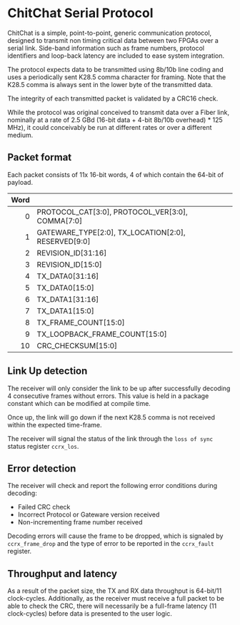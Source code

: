 # ChitChat Serial Protocol

ChitChat is a simple, point-to-point, generic communication protocol, designed
to transmit non timing critical data between two FPGAs over a serial link. Side-band
information such as frame numbers, protocol identifiers and loop-back latency are
included to ease system integration.

The protocol expects data to be transmitted using 8b/10b line coding and uses a
periodically sent K28.5 comma character for framing. Note that the K28.5 comma is
always sent in the lower byte of the transmitted data.

The integrity of each transmitted packet is validated by a CRC16 check.

While the protocol was original conceived to transmit data over a Fiber link, nominally
at a rate of 2.5 GBd (16-bit data + 4-bit 8b/10b overhead) * 125 MHz), it could
conceivably be run at different rates or over a different medium.

## Packet format

Each packet consists of 11x 16-bit words, 4 of which contain the 64-bit of payload.

| Word  |        |
| ----: | :----- |
| 0     | PROTOCOL_CAT[3:0], PROTOCOL_VER[3:0], COMMA[7:0]    |
| 1     | GATEWARE_TYPE[2:0], TX_LOCATION[2:0], RESERVED[9:0] |
| 2     | REVISION_ID[31:16] |
| 3     | REVISION_ID[15:0] |
| 4     | TX_DATA0[31:16] |
| 5     | TX_DATA0[15:0] |
| 6     | TX_DATA1[31:16] |
| 7     | TX_DATA1[15:0] |
| 8     | TX_FRAME_COUNT[15:0] |
| 9     | TX_LOOPBACK_FRAME_COUNT[15:0] |
| 10    | CRC_CHECKSUM[15:0] |

## Link Up detection

The receiver will only consider the link to be up after successfully decoding 4
consecutive frames without errors. This value is held in a package constant
which can be modified at compile time.

Once up, the link will go down if the next K28.5 comma is not received within the
expected time-frame.

The receiver will signal the status of the link through the `loss of sync` status
register `ccrx_los`.

## Error detection

The receiver will check and report the following error conditions during decoding:
* Failed CRC check
* Incorrect Protocol or Gateware version received
* Non-incrementing frame number received

Decoding errors will cause the frame to be dropped, which is signaled by `ccrx_frame_drop`
and the type of error to be reported in the `ccrx_fault` register.

## Throughput and latency

As a result of the packet size, the TX and RX data throughput is 64-bit/11 clock-cycles.
Additionally, as the receiver must receive a full packet to be able to check the CRC, there
will necessarily be a full-frame latency (11 clock-cycles) before data is presented to the
user logic.

